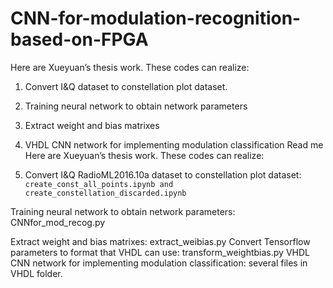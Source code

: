 # CNN-for-modulation-recognition-based-on-FPGA
Here are Xueyuan’s thesis work. These codes can realize:
1.	Convert I&Q dataset to constellation plot dataset.
2.	Training neural network to obtain network parameters
3.	Extract weight and bias matrixes
4.	VHDL CNN network for implementing modulation classification
Read me 
Here are Xueyuan’s thesis work. These codes can realize:

1. Convert I&Q RadioML2016.10a dataset to constellation plot dataset: 
   `create_const_all_points.ipynb and create_constellation_discarded.ipynb`

Training neural network to obtain network parameters: CNNfor_mod_recog.py

Extract weight and bias matrixes: extract_weibias.py
Convert Tensorflow parameters to format that VHDL can use: transform_weightbias.py
VHDL CNN network for implementing modulation classification: several files in VHDL folder.
